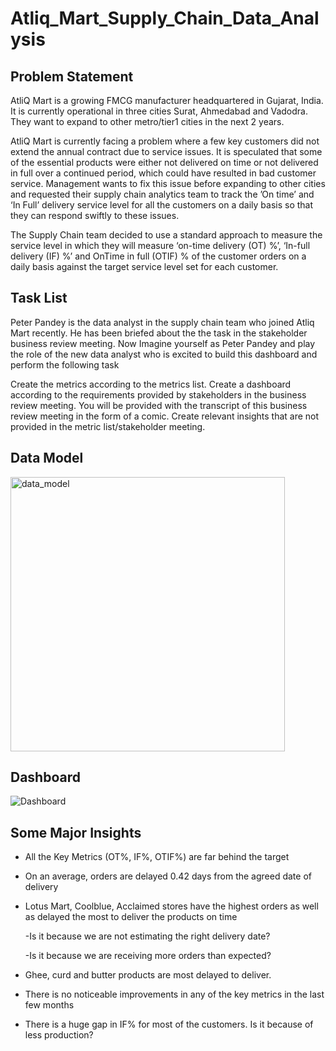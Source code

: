 # Atliq_Mart_Supply_Chain_Data_Analysis
## Problem Statement
AtliQ Mart is a growing FMCG manufacturer headquartered in Gujarat, India. It is currently operational in three cities Surat, Ahmedabad and Vadodra. They want to expand to other metro/tier1 cities in the next 2 years.

AtliQ Mart is currently facing a problem where a few key customers did not extend the annual contract due to service issues. It is speculated that some of the essential products were either not delivered on time or not delivered in full over a continued period, which could have resulted in bad customer service. Management wants to fix this issue before expanding to other cities and requested their supply chain analytics team to track the ’On time’ and ‘In Full’ delivery service level for all the customers on a daily basis so that they can respond swiftly to these issues.

The Supply Chain team decided to use a standard approach to measure the service level in which they will measure ‘on-time delivery (OT) %’, ‘In-full delivery (IF) %’ and OnTime in full (OTIF) % of the customer orders on a daily basis against the target service level set for each customer.

## Task List
Peter Pandey is the data analyst in the supply chain team who joined Atliq Mart recently. He has been briefed about the the task in the stakeholder business review meeting. Now Imagine yourself as Peter Pandey and play the role of the new data analyst who is excited to build this dashboard and perform the following task

Create the metrics according to the metrics list. Create a dashboard according to the requirements provided by stakeholders in the business review meeting. You will be provided with the transcript of this business review meeting in the form of a comic. Create relevant insights that are not provided in the metric list/stakeholder meeting.

## Data Model

<img width="439" alt="data_model" src="https://github.com/user-attachments/assets/66ff51ce-28c2-41fd-ad96-e8bc163f40fe" />

## Dashboard

![Dashboard](https://github.com/user-attachments/assets/b6abd7dd-bf39-4a23-b757-270472c1c4d9)

## Some Major Insights
- All the Key Metrics (OT%, IF%, OTIF%) are far behind the target
- On an average, orders are delayed 0.42 days from the agreed date of delivery
- Lotus Mart, Coolblue, Acclaimed stores have the highest orders as well as delayed the most to deliver the products on time
  
  -Is it because we are not estimating the right delivery date?
  
  -Is it because we are receiving more orders than expected?
- Ghee, curd and butter products are most delayed to deliver.
- There is no noticeable improvements in any of the key metrics in the last few months
- There is a huge gap in IF% for most of the customers. Is it because of less production?






